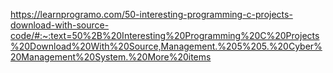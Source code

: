 https://learnprogramo.com/50-interesting-programming-c-projects-download-with-source-code/#:~:text=50%2B%20Interesting%20Programming%20C%20Projects%20Download%20With%20Source,Management.%205%205.%20Cyber%20Management%20System.%20More%20items
